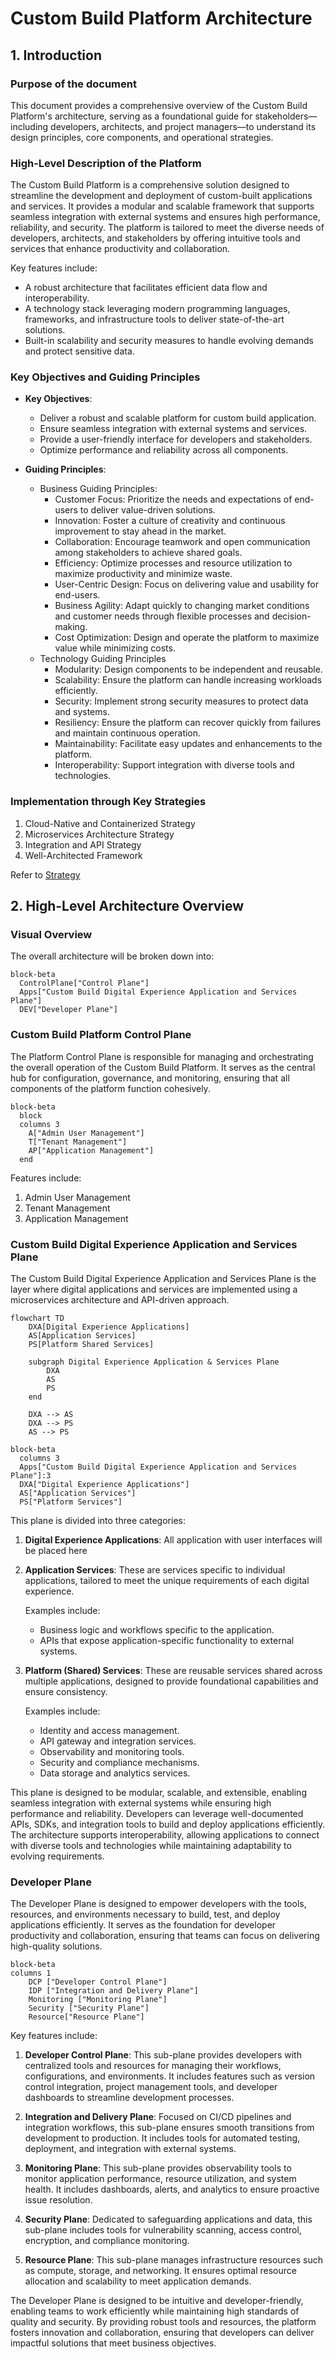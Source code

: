# Custom Build Platform Architecture

## 1. Introduction

### Purpose of the document

This document provides a comprehensive overview of the Custom Build Platform's architecture, serving as a foundational guide for stakeholders—including developers, architects, and project managers—to understand its design principles, core components, and operational strategies.

### High-Level Description of the Platform

The Custom Build Platform is a comprehensive solution designed to streamline the development and deployment of custom-built applications and services. It provides a modular and scalable framework that supports seamless integration with external systems and ensures high performance, reliability, and security. The platform is tailored to meet the diverse needs of developers, architects, and stakeholders by offering intuitive tools and services that enhance productivity and collaboration.

Key features include:

- A robust architecture that facilitates efficient data flow and interoperability.
- A technology stack leveraging modern programming languages, frameworks, and infrastructure tools to deliver state-of-the-art solutions.
- Built-in scalability and security measures to handle evolving demands and protect sensitive data.

### Key Objectives and Guiding Principles

- **Key Objectives**:
  - Deliver a robust and scalable platform for custom build application.
  - Ensure seamless integration with external systems and services.
  - Provide a user-friendly interface for developers and stakeholders.
  - Optimize performance and reliability across all components.

- **Guiding Principles**:
  - Business Guiding Principles:
    - Customer Focus: Prioritize the needs and expectations of end-users to deliver value-driven solutions.
    - Innovation: Foster a culture of creativity and continuous improvement to stay ahead in the market.
    - Collaboration: Encourage teamwork and open communication among stakeholders to achieve shared goals.
    - Efficiency: Optimize processes and resource utilization to maximize productivity and minimize waste.
    - User-Centric Design: Focus on delivering value and usability for end-users.
    - Business Agility: Adapt quickly to changing market conditions and customer needs through flexible processes and decision-making.
    - Cost Optimization: Design and operate the platform to maximize value while minimizing costs.
  - Technology Guiding Principles
    - Modularity: Design components to be independent and reusable.
    - Scalability: Ensure the platform can handle increasing workloads efficiently.
    - Security: Implement strong security measures to protect data and systems.
    - Resiliency: Ensure the platform can recover quickly from failures and maintain continuous operation.
    - Maintainability: Facilitate easy updates and enhancements to the platform.
    - Interoperability: Support integration with diverse tools and technologies.

### Implementation through Key Strategies

1. Cloud-Native and Containerized Strategy
2. Microservices Architecture Strategy
3. Integration and API Strategy
4. Well-Architected Framework

Refer to [Strategy](strategy)

## 2. High-Level Architecture Overview

### Visual Overview

The overall architecture will be broken down into:

```mermaid
block-beta
  ControlPlane["Control Plane"]
  Apps["Custom Build Digital Experience Application and Services Plane"]
  DEV["Developer Plane"]
```

### Custom Build Platform Control Plane

The Platform Control Plane is responsible for managing and orchestrating the overall operation of the Custom Build Platform. It serves as the central hub for configuration, governance, and monitoring, ensuring that all components of the platform function cohesively.

```mermaid
block-beta
  block
  columns 3
    A["Admin User Management"]
    T["Tenant Management"]
    AP["Application Management"]
  end
```

Features include:

  1. Admin User Management
  2. Tenant Management
  3. Application Management

### Custom Build Digital Experience Application and Services Plane

The Custom Build Digital Experience Application and Services Plane is the layer where digital applications and services are implemented using a microservices architecture and API-driven approach.

```mermaid
flowchart TD
    DXA[Digital Experience Applications]
    AS[Application Services]
    PS[Platform Shared Services]

    subgraph Digital Experience Application & Services Plane
        DXA
        AS
        PS
    end

    DXA --> AS
    DXA --> PS
    AS --> PS
```

```mermaid
block-beta
  columns 3
  Apps["Custom Build Digital Experience Application and Services Plane"]:3
  DXA["Digital Experience Applications"]
  AS["Application Services"]
  PS["Platform Services"]
````

This plane is divided into three categories:

1. **Digital Experience Applications**: All application with user interfaces will be placed here

2. **Application Services**: These are services specific to individual applications, tailored to meet the unique requirements of each digital experience.

   Examples include:
    - Business logic and workflows specific to the application.
    - APIs that expose application-specific functionality to external systems.

3. **Platform (Shared) Services**: These are reusable services shared across multiple applications, designed to provide foundational capabilities and ensure consistency.

   Examples include:
     - Identity and access management.
     - API gateway and integration services.
     - Observability and monitoring tools.
     - Security and compliance mechanisms.
     - Data storage and analytics services.

This plane is designed to be modular, scalable, and extensible, enabling seamless integration with external systems while ensuring high performance and reliability. Developers can leverage well-documented APIs, SDKs, and integration tools to build and deploy applications efficiently. The architecture supports interoperability, allowing applications to connect with diverse tools and technologies while maintaining adaptability to evolving requirements.

### Developer Plane

The Developer Plane is designed to empower developers with the tools, resources, and environments necessary to build, test, and deploy applications efficiently. It serves as the foundation for developer productivity and collaboration, ensuring that teams can focus on delivering high-quality solutions.

```mermaid
block-beta
columns 1
    DCP ["Developer Control Plane"]
    IDP ["Integration and Delivery Plane"]
    Monitoring ["Monitoring Plane"]
    Security ["Security Plane"]
    Resource["Resource Plane"]
```

Key features include:

1. **Developer Control Plane**: This sub-plane provides developers with centralized tools and resources for managing their workflows, configurations, and environments. It includes features such as version control integration, project management tools, and developer dashboards to streamline development processes.

2. **Integration and Delivery Plane**: Focused on CI/CD pipelines and integration workflows, this sub-plane ensures smooth transitions from development to production. It includes tools for automated testing, deployment, and integration with external systems.

3. **Monitoring Plane**: This sub-plane provides observability tools to monitor application performance, resource utilization, and system health. It includes dashboards, alerts, and analytics to ensure proactive issue resolution.

4. **Security Plane**: Dedicated to safeguarding applications and data, this sub-plane includes tools for vulnerability scanning, access control, encryption, and compliance monitoring.

5. **Resource Plane**: This sub-plane manages infrastructure resources such as compute, storage, and networking. It ensures optimal resource allocation and scalability to meet application demands.

The Developer Plane is designed to be intuitive and developer-friendly, enabling teams to work efficiently while maintaining high standards of quality and security. By providing robust tools and resources, the platform fosters innovation and collaboration, ensuring that developers can deliver impactful solutions that meet business objectives.
